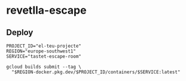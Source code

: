 # revetlla-escape

## Deploy
```
PROJECT_ID="el-teu-projecte"
REGION="europe-southwest1"
SERVICE="tastet-escape-room"

gcloud builds submit --tag \
  "$REGION-docker.pkg.dev/$PROJECT_ID/containers/$SERVICE:latest"
```